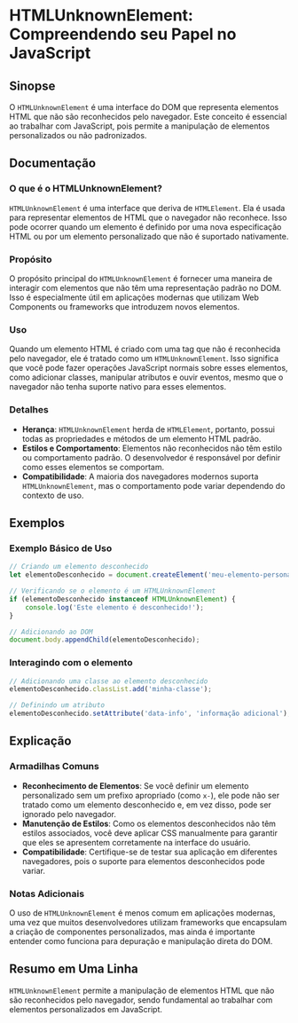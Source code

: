 <!--
Meta Description: # HTMLUnknownElement: Compreendendo seu Papel no JavaScript ## Sinopse O `HTMLUnknownElement` é uma interface do DOM que representa elementos HTML que...
Meta Keywords: que, elementos, htmlunknownelement, não, elemento
-->

# HTMLUnknownElement: Compreendendo seu Papel no JavaScript

## Sinopse
O `HTMLUnknownElement` é uma interface do DOM que representa elementos HTML que não são reconhecidos pelo navegador. Este conceito é essencial ao trabalhar com JavaScript, pois permite a manipulação de elementos personalizados ou não padronizados.

## Documentação
### O que é o HTMLUnknownElement?
`HTMLUnknownElement` é uma interface que deriva de `HTMLElement`. Ela é usada para representar elementos de HTML que o navegador não reconhece. Isso pode ocorrer quando um elemento é definido por uma nova especificação HTML ou por um elemento personalizado que não é suportado nativamente.

### Propósito
O propósito principal do `HTMLUnknownElement` é fornecer uma maneira de interagir com elementos que não têm uma representação padrão no DOM. Isso é especialmente útil em aplicações modernas que utilizam Web Components ou frameworks que introduzem novos elementos.

### Uso
Quando um elemento HTML é criado com uma tag que não é reconhecida pelo navegador, ele é tratado como um `HTMLUnknownElement`. Isso significa que você pode fazer operações JavaScript normais sobre esses elementos, como adicionar classes, manipular atributos e ouvir eventos, mesmo que o navegador não tenha suporte nativo para esses elementos.

### Detalhes
- **Herança**: `HTMLUnknownElement` herda de `HTMLElement`, portanto, possui todas as propriedades e métodos de um elemento HTML padrão.
- **Estilos e Comportamento**: Elementos não reconhecidos não têm estilo ou comportamento padrão. O desenvolvedor é responsável por definir como esses elementos se comportam.
- **Compatibilidade**: A maioria dos navegadores modernos suporta `HTMLUnknownElement`, mas o comportamento pode variar dependendo do contexto de uso.

## Exemplos
### Exemplo Básico de Uso
```javascript
// Criando um elemento desconhecido
let elementoDesconhecido = document.createElement('meu-elemento-personalizado');

// Verificando se o elemento é um HTMLUnknownElement
if (elementoDesconhecido instanceof HTMLUnknownElement) {
    console.log('Este elemento é desconhecido!');
}

// Adicionando ao DOM
document.body.appendChild(elementoDesconhecido);
```

### Interagindo com o elemento
```javascript
// Adicionando uma classe ao elemento desconhecido
elementoDesconhecido.classList.add('minha-classe');

// Definindo um atributo
elementoDesconhecido.setAttribute('data-info', 'informação adicional');
```

## Explicação
### Armadilhas Comuns
- **Reconhecimento de Elementos**: Se você definir um elemento personalizado sem um prefixo apropriado (como `x-`), ele pode não ser tratado como um elemento desconhecido e, em vez disso, pode ser ignorado pelo navegador.
- **Manutenção de Estilos**: Como os elementos desconhecidos não têm estilos associados, você deve aplicar CSS manualmente para garantir que eles se apresentem corretamente na interface do usuário.
- **Compatibilidade**: Certifique-se de testar sua aplicação em diferentes navegadores, pois o suporte para elementos desconhecidos pode variar.

### Notas Adicionais
O uso de `HTMLUnknownElement` é menos comum em aplicações modernas, uma vez que muitos desenvolvedores utilizam frameworks que encapsulam a criação de componentes personalizados, mas ainda é importante entender como funciona para depuração e manipulação direta do DOM.

## Resumo em Uma Linha
`HTMLUnknownElement` permite a manipulação de elementos HTML que não são reconhecidos pelo navegador, sendo fundamental ao trabalhar com elementos personalizados em JavaScript.